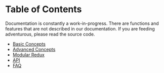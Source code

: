 # Table of Contents

Documentation is constantly a work-in-progress. There are functions and features
that are not described in our documentation. If you are feeding adventurous,
please read the source code.

- [Basic Concepts](./basic-concepts.md)
- [Advanced Concepts](./advanced-concepts.md)
- [Modular Redux](./modular-redux.md)
- [API](./api.md)
- [FAQ](./faq.md)
